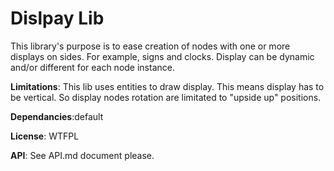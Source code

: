 # Dislpay Lib

This library's purpose is to ease creation of nodes with one or more displays on sides. For example, signs and clocks. Display can be dynamic and/or different for each node instance.

**Limitations**: This lib uses entities to draw display. This means display has to be vertical. So display nodes rotation are limitated to "upside up" positions.

**Dependancies**:default

**License**: WTFPL

**API**: See API.md document please.
